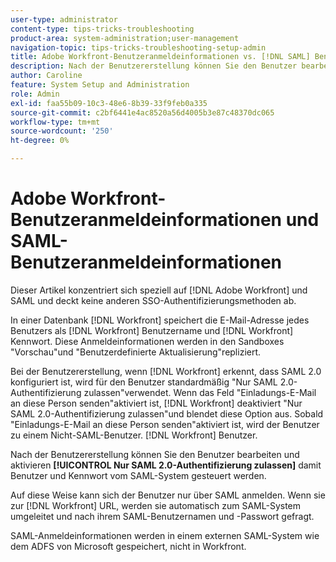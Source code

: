 ```yaml
---
user-type: administrator
content-type: tips-tricks-troubleshooting
product-area: system-administration;user-management
navigation-topic: tips-tricks-troubleshooting-setup-admin
title: Adobe Workfront-Benutzeranmeldeinformationen vs. [!DNL SAML] Benutzerberechtigungen
description: Nach der Benutzererstellung können Sie den Benutzer bearbeiten und "Nur SAML 2.0-Authentifizierung zulassen"aktivieren, damit dessen Benutzer und Kennwort vom SAML-System gesteuert werden. Wenn diese Option aktiviert ist, darf sich der Benutzer nur über SAML anmelden. Wenn sie zur [!DNL Workfront] URL, werden sie automatisch zum SAML-System umgeleitet und nach ihrem SAML-Benutzernamen und -Passwort gefragt.
author: Caroline
feature: System Setup and Administration
role: Admin
exl-id: faa55b09-10c3-48e6-8b39-33f9feb0a335
source-git-commit: c2bf6441e4ac8520a56d4005b3e87c48370dc065
workflow-type: tm+mt
source-wordcount: '250'
ht-degree: 0%

---
```


# Adobe Workfront-Benutzeranmeldeinformationen und SAML-Benutzeranmeldeinformationen

Dieser Artikel konzentriert sich speziell auf [!DNL Adobe Workfront] und SAML und deckt keine anderen SSO-Authentifizierungsmethoden ab.

In einer Datenbank [!DNL Workfront] speichert die E-Mail-Adresse jedes Benutzers als [!DNL Workfront] Benutzername und [!DNL Workfront] Kennwort. Diese Anmeldeinformationen werden in den Sandboxes &quot;Vorschau&quot;und &quot;Benutzerdefinierte Aktualisierung&quot;repliziert.

Bei der Benutzererstellung, wenn [!DNL Workfront] erkennt, dass SAML 2.0 konfiguriert ist, wird für den Benutzer standardmäßig &quot;Nur SAML 2.0-Authentifizierung zulassen&quot;verwendet. Wenn das Feld &quot;Einladungs-E-Mail an diese Person senden&quot;aktiviert ist, [!DNL Workfront] deaktiviert &quot;Nur SAML 2.0-Authentifizierung zulassen&quot;und blendet diese Option aus. Sobald &quot;Einladungs-E-Mail an diese Person senden&quot;aktiviert ist, wird der Benutzer zu einem Nicht-SAML-Benutzer. [!DNL Workfront] Benutzer.

Nach der Benutzererstellung können Sie den Benutzer bearbeiten und aktivieren **[!UICONTROL Nur SAML 2.0-Authentifizierung zulassen]** damit Benutzer und Kennwort vom SAML-System gesteuert werden.

Auf diese Weise kann sich der Benutzer nur über SAML anmelden. Wenn sie zur [!DNL Workfront] URL, werden sie automatisch zum SAML-System umgeleitet und nach ihrem SAML-Benutzernamen und -Passwort gefragt.

SAML-Anmeldeinformationen werden in einem externen SAML-System wie dem ADFS von Microsoft gespeichert, nicht in Workfront.
